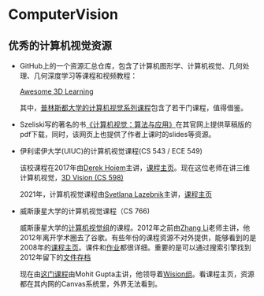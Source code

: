 # ComputerVision

## 优秀的计算机视觉资源

- GitHub上的一个资源汇总仓库，包含了计算机图形学、计算机视觉、几何处理、几何深度学习等课程和视频教程：
  
  [Awesome 3D Learning](https://github.com/tensorush/Awesome-3D-Learning)
  
  其中，[普林斯都大学的计算机视觉系列课程](http://3dvision.princeton.edu/courses.html)包含了若干门课程，值得借鉴。
  
- Szeliski写的著名的书[《计算机视觉：算法与应用》](http://szeliski.org/Book/)在其官网上提供草稿版的pdf下载，同时，该网页上也提供了作者上课时的slides等资源。

- 伊利诺伊大学(UIUC)的计算机视觉课程(CS 543 / ECE 549)
  
  该校课程在2017年由[Derek Hoiem](http://dhoiem.cs.illinois.edu/)主讲，[课程主页](https://courses.engr.illinois.edu/cs543/sp2017/)。现在这位老师在讲三维计算机视觉，[3D Vision (CS 598)](https://courses.engr.illinois.edu/cs598dwh/fa2021/)
  
  2021年，计算机视觉课程由[Svetlana Lazebnik](http://slazebni.cs.illinois.edu/)主讲，[课程主页](http://slazebni.cs.illinois.edu/fall21/)

- 威斯康星大学的计算机视觉课程（CS 766)
  
  威斯康星大学的[计算机视觉组](http://pages.cs.wisc.edu/~dyer/vision.html)的课程。2012年之前由[Zhang Li](http://pages.cs.wisc.edu/~lizhang/)老师主讲，他2012年离开学术圈去了谷歌。有些年份的课程资源不对外提供，能够看到的是2008年的[课程主页](http://pages.cs.wisc.edu/~lizhang/courses/cs766-2008f/syllabus/syllabus.htm)。课件和[作业](http://pages.cs.wisc.edu/~lizhang/courses/cs766-2008f/projects/index.htm)都很详细。重要的是可以通过搜索引擎找到2012年留下的[文件存档](http://pages.cs.wisc.edu/~lizhang/courses/cs766-2012f/syllabus/)
  
  现在由[这门课程](http://pages.cs.wisc.edu/~mohitg/courses/CS766/)由Mohit Gupta主讲，他领导着[Wision组](https://wisionlab.cs.wisc.edu/)。看课程主页，资源都在其内网的Canvas系统里，外界无法看到。
  


